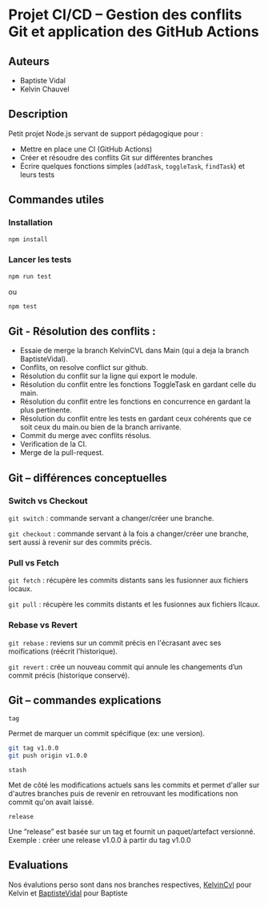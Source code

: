 # Projet CI/CD – Gestion des conflits Git et application des GitHub Actions

## Auteurs

- Baptiste Vidal
- Kelvin Chauvel

## Description

Petit projet Node.js servant de support pédagogique pour :

- Mettre en place une CI (GitHub Actions)
- Créer et résoudre des conflits Git sur différentes branches
- Écrire quelques fonctions simples (`addTask`, `toggleTask`, `findTask`) et leurs tests

## Commandes utiles

### Installation
```bash
npm install
```

### Lancer les tests
```bash
npm run test
```
ou
```bash
npm test
```

## Git - Résolution des conflits :

- Essaie de merge la branch KelvinCVL dans Main (qui a deja la branch BaptisteVidal).
- Conflits, on resolve conflict sur github.
- Résolution du conflit sur la ligne qui export le module.
- Résolution du conflit entre les fonctions ToggleTask en gardant celle du main.
- Résolution du conflit entre les fonctions en concurrence en gardant la plus pertinente.
- Résolution du conflit entre les tests en gardant ceux cohérents que ce soit ceux du main.ou bien de la branch arrivante.
- Commit du merge avec conflits résolus.
- Verification de la CI.
- Merge de la pull-request. 


## Git – différences conceptuelles


### Switch vs Checkout
`git switch` : commande servant a changer/créer une branche.

`git checkout` : commande servant à la fois a changer/créer une branche, sert aussi à revenir sur des commits précis.


### Pull vs Fetch

`git fetch` : récupère les commits distants sans les fusionner aux fichiers locaux.

`git pull` : récupère les commits distants et les fusionnes aux fichiers llcaux.


### Rebase vs Revert

`git rebase` : reviens sur un commit précis en l'écrasant avec ses moifications (réécrit l’historique).

`git revert` : crée un nouveau commit qui annule les changements d’un commit précis (historique conservé).



## Git – commandes explications

`tag`

Permet de marquer un commit spécifique (ex: une version).
```bash
git tag v1.0.0
git push origin v1.0.0
```

`stash`

Met de côté les modifications actuels sans les commits et permet d'aller sur d'autres branches puis de revenir en retrouvant les modifications non commit qu'on avait laissé.


`release`

Une “release” est basée sur un tag et fournit un paquet/artefact versionné.
Exemple : créer une release v1.0.0 à partir du tag v1.0.0

## Evaluations

Nos évalutions perso sont dans nos branches respectives, [KelvinCvl](https://github.com/LeBaptouBaptiste/gitcidevA/tree/KelvinCvl) pour Kelvin et [BaptisteVidal](https://github.com/LeBaptouBaptiste/gitcidevA/tree/BaptisteVidal) pour Baptiste